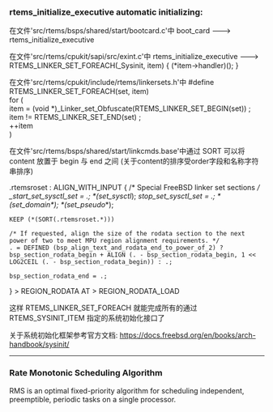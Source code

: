 ### rtems_initialize_executive  automatic initializing: 
在文件'src/rtems/bsps/shared/start/bootcard.c'中
boot_card ---> rtems_initialize_executive

在文件'src/rtems/cpukit/sapi/src/exint.c'中
rtems_initialize_executive ---> RTEMS_LINKER_SET_FOREACH(_Sysinit, item) { (*item->handler)(); }

在文件'src/rtems/cpukit/include/rtems/linkersets.h'中
#define RTEMS_LINKER_SET_FOREACH(set, item)                                     \
for (                                                                           \
    item = (void *)_Linker_set_Obfuscate(RTEMS_LINKER_SET_BEGIN(set)) ;         \
    item != RTEMS_LINKER_SET_END(set) ;                                         \
    ++item                                                                      \
)

在文件'src/rtems/bsps/shared/start/linkcmds.base'中通过 SORT 可以将 content 放置于 begin 与 end 之间 (关于content的排序受order字段和名称字符串排序)

.rtemsroset : ALIGN_WITH_INPUT {
    /* Special FreeBSD linker set sections */
    __start_set_sysctl_set = .;
    *(set_sysctl_*);
    __stop_set_sysctl_set = .;
    *(set_domain_*);
    *(set_pseudo_*);

    KEEP (*(SORT(.rtemsroset.*)))

    /* If requested, align the size of the rodata section to the next power of two to meet MPU region alignment requirements. */
    . = DEFINED (bsp_align_text_and_rodata_end_to_power_of_2) ? bsp_section_rodata_begin + ALIGN (. - bsp_section_rodata_begin, 1 << LOG2CEIL (. - bsp_section_rodata_begin)) : .;

    bsp_section_rodata_end = .;
} > REGION_RODATA AT > REGION_RODATA_LOAD


这样 RTEMS_LINKER_SET_FOREACH 就能完成所有的通过 RTEMS_SYSINIT_ITEM 指定的系统初始化接口了

关于系统初始化框架参考官方文档:
https://docs.freebsd.org/en/books/arch-handbook/sysinit/

***   

### Rate Monotonic Scheduling Algorithm   
RMS is an optimal fixed-priority algorithm for scheduling independent, preemptible, periodic tasks on a single processor.

